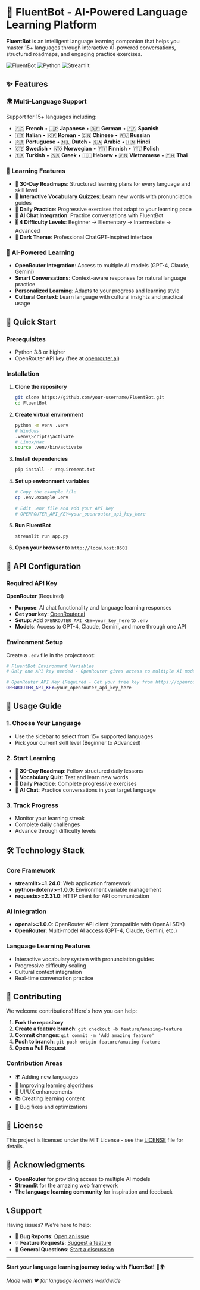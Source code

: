 # 🤖 FluentBot - AI-Powered Language Learning Platform

**FluentBot** is an intelligent language learning companion that helps you master 15+ languages through interactive AI-powered conversations, structured roadmaps, and engaging practice exercises.

![FluentBot](https://img.shields.io/badge/FluentBot-Language%20Learning-blue?style=for-the-badge&logo=robot)
![Python](https://img.shields.io/badge/Python-3.8+-green?style=for-the-badge&logo=python)
![Streamlit](https://img.shields.io/badge/Streamlit-Framework-red?style=for-the-badge&logo=streamlit)

## ✨ Features

### 🌍 **Multi-Language Support**
Support for 15+ languages including:
- 🇫🇷 **French** • 🇯🇵 **Japanese** • 🇩🇪 **German** • 🇪🇸 **Spanish**
- 🇮🇹 **Italian** • 🇰🇷 **Korean** • 🇨🇳 **Chinese** • 🇷🇺 **Russian**
- 🇵🇹 **Portuguese** • 🇳🇱 **Dutch** • 🇸🇦 **Arabic** • 🇮🇳 **Hindi**
- 🇸🇪 **Swedish** • 🇳🇴 **Norwegian** • 🇫🇮 **Finnish** • 🇵🇱 **Polish**
- 🇹🇷 **Turkish** • 🇬🇷 **Greek** • 🇮🇱 **Hebrew** • 🇻🇳 **Vietnamese** • 🇹🇭 **Thai**

### 🎯 **Learning Features**
- **📅 30-Day Roadmaps**: Structured learning plans for every language and skill level
- **🧠 Interactive Vocabulary Quizzes**: Learn new words with pronunciation guides
- **📝 Daily Practice**: Progressive exercises that adapt to your learning pace
- **💬 AI Chat Integration**: Practice conversations with FluentBot
- **🎚️ 4 Difficulty Levels**: Beginner → Elementary → Intermediate → Advanced
- **🎨 Dark Theme**: Professional ChatGPT-inspired interface

### 🚀 **AI-Powered Learning**
- **OpenRouter Integration**: Access to multiple AI models (GPT-4, Claude, Gemini)
- **Smart Conversations**: Context-aware responses for natural language practice
- **Personalized Learning**: Adapts to your progress and learning style
- **Cultural Context**: Learn language with cultural insights and practical usage

## 🚀 Quick Start

### Prerequisites
- Python 3.8 or higher
- OpenRouter API key (free at [openrouter.ai](https://openrouter.ai/))

### Installation

1. **Clone the repository**
   ```bash
   git clone https://github.com/your-username/FluentBot.git
   cd FluentBot
   ```

2. **Create virtual environment**
   ```bash
   python -m venv .venv
   # Windows
   .venv\Scripts\activate
   # Linux/Mac
   source .venv/bin/activate
   ```

3. **Install dependencies**
   ```bash
   pip install -r requirement.txt
   ```

4. **Set up environment variables**
   ```bash
   # Copy the example file
   cp .env.example .env
   
   # Edit .env file and add your API key
   # OPENROUTER_API_KEY=your_openrouter_api_key_here
   ```

5. **Run FluentBot**
   ```bash
   streamlit run app.py
   ```

6. **Open your browser** to `http://localhost:8501`

## 🔑 API Configuration

### Required API Key

**OpenRouter** (Required)
- **Purpose**: AI chat functionality and language learning responses
- **Get your key**: [OpenRouter.ai](https://openrouter.ai/)
- **Setup**: Add `OPENROUTER_API_KEY=your_key_here` to `.env`
- **Models**: Access to GPT-4, Claude, Gemini, and more through one API

### Environment Setup

Create a `.env` file in the project root:

```bash
# FluentBot Environment Variables
# Only one API key needed - OpenRouter gives access to multiple AI models!

# OpenRouter API Key (Required - Get your free key from https://openrouter.ai/)
OPENROUTER_API_KEY=your_openrouter_api_key_here
```

## 📱 Usage Guide

### 1. **Choose Your Language**
- Use the sidebar to select from 15+ supported languages
- Pick your current skill level (Beginner to Advanced)

### 2. **Start Learning**
- **📅 30-Day Roadmap**: Follow structured daily lessons
- **🧠 Vocabulary Quiz**: Test and learn new words
- **📝 Daily Practice**: Complete progressive exercises
- **💬 AI Chat**: Practice conversations in your target language

### 3. **Track Progress**
- Monitor your learning streak
- Complete daily challenges
- Advance through difficulty levels

## 🛠️ Technology Stack

### Core Framework
- **streamlit>=1.24.0**: Web application framework
- **python-dotenv>=1.0.0**: Environment variable management
- **requests>=2.31.0**: HTTP client for API communication

### AI Integration
- **openai>=1.0.0**: OpenRouter API client (compatible with OpenAI SDK)
- **OpenRouter**: Multi-model AI access (GPT-4, Claude, Gemini, etc.)

### Language Learning Features
- Interactive vocabulary system with pronunciation guides
- Progressive difficulty scaling
- Cultural context integration
- Real-time conversation practice

## 🤝 Contributing

We welcome contributions! Here's how you can help:

1. **Fork the repository**
2. **Create a feature branch**: `git checkout -b feature/amazing-feature`
3. **Commit changes**: `git commit -m 'Add amazing feature'`
4. **Push to branch**: `git push origin feature/amazing-feature`
5. **Open a Pull Request**

### Contribution Areas
- 🌍 Adding new languages
- 🎯 Improving learning algorithms
- 🎨 UI/UX enhancements
- 📚 Creating learning content
- 🐛 Bug fixes and optimizations

## 📄 License

This project is licensed under the MIT License - see the [LICENSE](LICENSE) file for details.

## 🙏 Acknowledgments

- **OpenRouter** for providing access to multiple AI models
- **Streamlit** for the amazing web framework
- **The language learning community** for inspiration and feedback

## 📞 Support

Having issues? We're here to help:

- 🐛 **Bug Reports**: [Open an issue](https://github.com/your-username/FluentBot/issues)
- 💡 **Feature Requests**: [Suggest a feature](https://github.com/your-username/FluentBot/issues)
- 📧 **General Questions**: [Start a discussion](https://github.com/your-username/FluentBot/discussions)

---

**Start your language learning journey today with FluentBot!** 🚀🌍

*Made with ❤️ for language learners worldwide*
